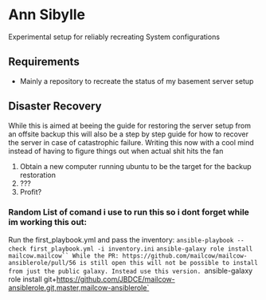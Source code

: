 # Ann Sibylle

Experimental setup for reliably recreating System configurations


## Requirements
 - Mainly a repository to recreate the status of my basement server setup

## Disaster Recovery
While this is aimed at beeing the guide for restoring the server setup from an offsite backup this will also be a step by step guide for how to recover the server in case of catastrophic failure.
Writing this now with a cool mind instead of having to figure things out when actual shit hits the fan

1. Obtain a new computer running ubuntu to be the target for the backup restoration
2. ???
3. Profit?

### Random List of comand i use to run this so i dont forget while im working this out:
Run the first_playbook.yml and pass the inventory:
`ansible-playbook --check first_playbook.yml -i inventory.ini`
`ansible-galaxy role install mailcow.mailcow``
While the PR: https://github.com/mailcow/mailcow-ansiblerole/pull/56 is still open this will not be possible to install from just the public galaxy. Instead use this version.
`ansible-galaxy role install git+https://github.com/JBDCE/mailcow-ansiblerole.git,master,mailcow-ansiblerole`
